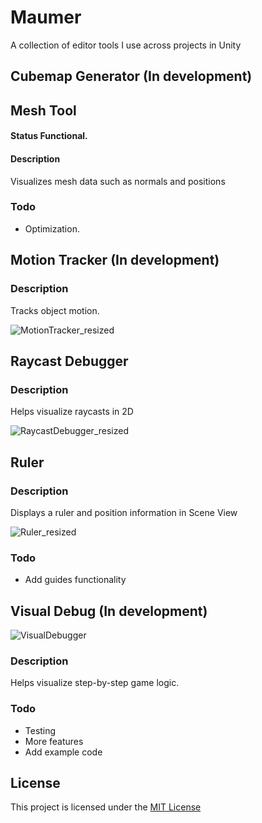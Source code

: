 # Maumer
A collection of editor tools I use across projects in Unity

## Cubemap Generator (In development)

## Mesh Tool
#### Status Functional. 

#### Description
Visualizes mesh data such as normals and positions

### Todo
* Optimization.

## Motion Tracker (In development)
### Description
Tracks object motion. 

![MotionTracker_resized](https://user-images.githubusercontent.com/20757517/54280265-480ea700-4554-11e9-8418-e6005fe7a214.gif)

## Raycast Debugger
### Description
Helps visualize raycasts in 2D

![RaycastDebugger_resized](https://user-images.githubusercontent.com/20757517/54280327-6e344700-4554-11e9-94e1-5bb153aa7205.gif)

## Ruler
### Description
Displays a ruler and position information in Scene View

![Ruler_resized](https://user-images.githubusercontent.com/20757517/54280532-f9154180-4554-11e9-8704-cdb6b9794b18.gif)

### Todo
* Add guides functionality

## Visual Debug (In development)
![VisualDebugger](https://user-images.githubusercontent.com/20757517/62638415-fe45b380-b96f-11e9-8bf2-f9cea4413bd4.gif)

### Description
Helps visualize step-by-step game logic.

### Todo
* Testing
* More features
* Add example code

## License

This project is licensed under the [MIT License](LICENSE)
